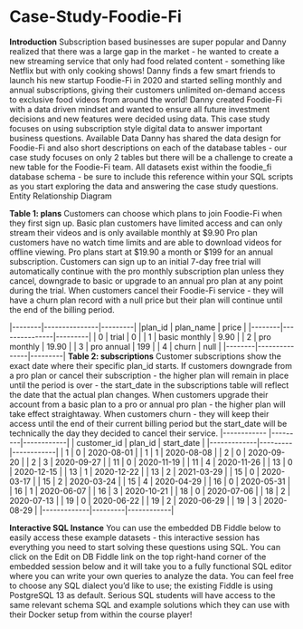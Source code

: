# Case-Study-Foodie-Fi
 
**Introduction**
Subscription based businesses are super popular and Danny realized that there was a large gap in the market - he wanted to create a new streaming service that only had food related content - something like Netflix but with only cooking shows!
Danny finds a few smart friends to launch his new startup Foodie-Fi in 2020 and started selling monthly and annual subscriptions, giving their customers unlimited on-demand access to exclusive food videos from around the world!
Danny created Foodie-Fi with a data driven mindset and wanted to ensure all future investment decisions and new features were decided using data. This case study focuses on using subscription style digital data to answer important business questions.
Available Data
Danny has shared the data design for Foodie-Fi and also short descriptions on each of the database tables - our case study focuses on only 2 tables but there will be a challenge to create a new table for the Foodie-Fi team.
All datasets exist within the foodie_fi database schema - be sure to include this reference within your SQL scripts as you start exploring the data and answering the case study questions.
Entity Relationship Diagram
 
**Table 1: plans**
Customers can choose which plans to join Foodie-Fi when they first sign up.
Basic plan customers have limited access and can only stream their videos and is only available monthly at $9.90
Pro plan customers have no watch time limits and are able to download videos for offline viewing. Pro plans start at $19.90 a month or $199 for an annual subscription.
Customers can sign up to an initial 7-day free trial will automatically continue with the pro monthly subscription plan unless they cancel, downgrade to basic or upgrade to an annual pro plan at any point during the trial.
When customers cancel their Foodie-Fi service - they will have a churn plan record with a null price but their plan will continue until the end of the billing period.

|--------|---------------|---------|
|plan_id | plan_name	    | price   |
|--------|---------------|---------|
|   0    | trial	        |  0      | 
|   1    | basic monthly |  9.90   |
|   2    | pro monthly	  |  19.90  |
|   3    | pro annual	   |  199    |
|   4    | churn	        |  null   |
|--------|---------------|---------|
**Table 2: subscriptions**
Customer subscriptions show the exact date where their specific plan_id starts.
If customers downgrade from a pro plan or cancel their subscription - the higher plan will remain in place until the period is over - the start_date in the subscriptions table will reflect the date that the actual plan changes.
When customers upgrade their account from a basic plan to a pro or annual pro plan - the higher plan will take effect straightaway.
When customers churn - they will keep their access until the end of their current billing period but the start_date will be technically the day they decided to cancel their service.
|------------ |---------|------------|
| customer_id |	plan_id | start_date |
|-------------|---------|------------|
|     1	      |    0    |	2020-08-01 |
|     1       |    1    | 2020-08-08 |
|     2	      |    0	  | 2020-09-20 |
|     2	      |    3    |	2020-09-27 |
|    11	      |    0    |	2020-11-19 |
|    11	      |    4    |	2020-11-26 |
|    13 	    |    0    |	2020-12-15 |
|    13      	|    1    |	2020-12-22 |
|    13	      |    2	  | 2021-03-29 |
|    15 	    |    0    |	2020-03-17 |
|    15	      |    2	  | 2020-03-24 |
|    15	      |    4	  | 2020-04-29 |
|    16	      |    0	  | 2020-05-31 |
|    16	      |    1	  | 2020-06-07 |
|    16	      |    3	  | 2020-10-21 |
|    18	      |    0	  | 2020-07-06 |
|    18	      |    2	  | 2020-07-13 |
|    19	      |    0	  | 2020-06-22 |
|    19	      |    2	  | 2020-06-29 |
|    19	      |    3	  | 2020-08-29 |
|-------------|---------|------------|

**Interactive SQL Instance**
You can use the embedded DB Fiddle below to easily access these example datasets - this interactive session has everything you need to start solving these questions using SQL.
You can click on the Edit on DB Fiddle link on the top right-hand corner of the embedded session below and it will take you to a fully functional SQL editor where you can write your own queries to analyze the data.
You can feel free to choose any SQL dialect you’d like to use; the existing Fiddle is using PostgreSQL 13 as default.
Serious SQL students will have access to the same relevant schema SQL and example solutions which they can use with their Docker setup from within the course player!
